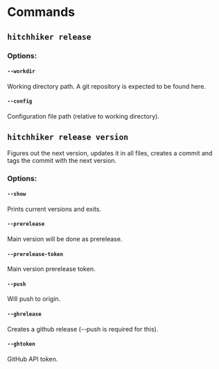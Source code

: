 # Commands

## `hitchhiker release`

### Options:

#### `--workdir`

Working directory path. A git repository is expected to be found here.

#### `--config`

Configuration file path (relative to working directory).

## `hitchhiker release version`

Figures out the next version, updates it in all files, creates a commit and tags the commit with the next version.

### Options:

#### `--show`

Prints current versions and exits.

#### `--prerelease`

Main version will be done as prerelease.

#### `--prerelease-token`

Main version prerelease token.

#### `--push`

Will push to origin.

#### `--ghrelease`

Creates a github release (--push is required for this).

#### `--ghtoken`

GitHub API token.
